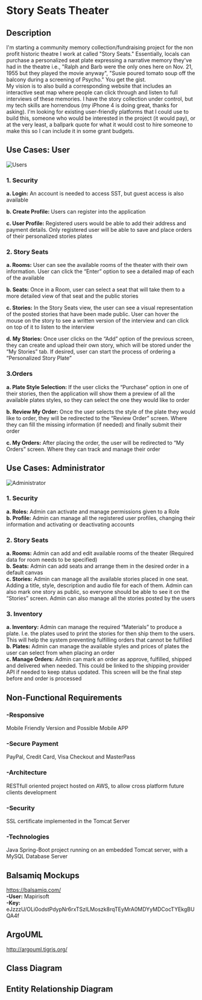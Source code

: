 # Story Seats Theater

## Description

I'm starting a community memory collection/fundraising project for the non profit historic theatre I work at called "Story Seats." Essentially, locals can purchase a personalized seat plate expressing a narrative memory they've had in the theatre i.e., "Ralph and Barb were the only ones here on Nov. 21, 1955 but they played the movie anyway", "Susie poured tomato soup off the balcony during a screening of Psycho." You get the gist.  
My vision is to also build a corresponding website that includes an interactive seat map where people can click through and listen to full interviews of these memories. I have the story collection under control, but my tech skills are horrendous (my iPhone 4 is doing great, thanks for asking). I'm looking for existing user-friendly platforms that I could use to build this, someone who would be interested in the project (it would pay), or at the very least, a ballpark quote for what it would cost to hire someone to make this so I can include it in some grant budgets.   

## Use Cases: User
![Users](https://i.imgur.com/0M2ccAk.png)

### 1. Security

**a. Login:** An account is needed to access SST, but guest access is also available  

**b. Create Profile:** Users can register into the application  

**c. User Profile:** Registered users would be able to add their address and payment details. Only registered user will be able to save and place orders of their personalized stories plates  

### 2. Story Seats

**a. Rooms:** User can see the available rooms of the theater with their own information. User can click the “Enter” option to see a detailed map of each of the available  

**b. Seats:** Once in a Room, user can select a seat that will take them to a more detailed view of that seat and the public stories  

**c. Stories:** In the Story Seats view, the user can see a visual representation of the posted stories that have been made public. User can hover the mouse on the story to see a written version of the interview and can click on top of it to listen to the interview  

**d. My Stories:** Once user clicks on the “Add” option of the previous screen, they can create and upload their own story, which will be stored under the “My Stories” tab. If desired, user can start the process of ordering a “Personalized Story Plate”   

### 3.Orders

**a. Plate Style Selection:** If the user clicks the “Purchase” option in one of their stories, then the application will show them a preview of all the available plates styles, so they can select the one they would like to order  

**b. Review My Order:** Once the user selects the style of the plate they would like to order, they will be redirected to the “Review Order” screen. Where they can fill the missing information (if needed) and finally submit their order  

**c. My Orders:** After placing the order, the user will be redirected to “My Orders” screen. Where they can track and manage their order  

## Use Cases: Administrator

![Administrator](https://i.imgur.com/fpjel24.png)

### 1. Security

**a. Roles:** Admin can activate and manage permissions given to a Role  
**b. Profile:** Admin can manage all the registered user profiles, changing their information and activating or deactivating accounts  

### 2. Story Seats

**a. Rooms:** Admin can add and edit available rooms of the theater (Required data for room needs to be specified)  
**b. Seats:** Admin can add seats and arrange them in the desired order in a default canvas  
**c. Stories:** Admin can manage all the available stories placed in one seat. Adding a title, style, description and audio file for each of them. Admin can also mark one story as public, so everyone should be able to see it on the “Stories” screen. Admin can also manage all the stories posted by the users  

### 3. Inventory

**a. Inventory:** Admin can manage the required “Materials” to produce a plate. I.e. the plates used to print the stories for then ship them to the users. This will help the system preventing fulfilling orders that cannot be fulfilled  
**b. Plates:** Admin can manage the available styles and prices of plates the user can select from when placing an order  
**c. Manage Orders:** Admin can mark an order as approve, fulfilled, shipped and delivered when needed. This could be linked to the shipping provider API if needed to keep status updated. This screen will be the final step before and order is processed  


## Non-Functional Requirements

### -Responsive
Mobile Friendly Version and Possible Mobile APP

### -Secure Payment
PayPal, Credit Card, Visa Checkout and MasterPass

### -Architecture
RESTfull oriented project hosted on AWS, to allow cross platform future clients development

### -Security
SSL certificate implemented in the Tomcat Server

### -Technologies
Java Spring-Boot project running on an embedded Tomcat server, with a MySQL Database Server

## Balsamiq Mockups
https://balsamiq.com/  
**-User:** Mapirisoft  
**-Key:** eJzzzU/OLi0odstPdypNr6rxTSzILMoszk8rqTEyMrA0MDYyMDCocTYEkgBUQA4f  

## ArgoUML
http://argouml.tigris.org/

## Class Diagram

## Entity Relationship Diagram
